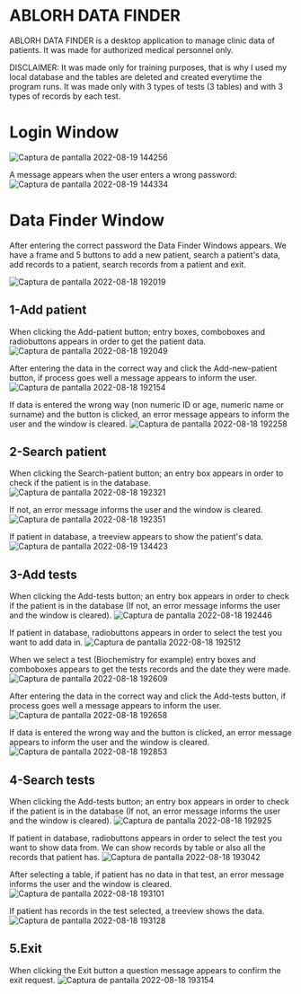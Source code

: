 # ABLORH DATA FINDER
ABLORH DATA FINDER is a desktop application to manage clinic data of patients. It was made for authorized medical personnel only.

DISCLAIMER:
It was made only for training purposes, that is why I used my local database and the tables are deleted and created everytime the program runs. It was made only with 3 types of tests (3 tables) and with 3 types of records by each test.

# Login Window
![Captura de pantalla 2022-08-19 144256](https://user-images.githubusercontent.com/108229433/185621223-7b61972e-78f6-4c4c-a34b-a7810b965ca7.jpg)

A message appears when the user enters a wrong password:
![Captura de pantalla 2022-08-19 144334](https://user-images.githubusercontent.com/108229433/185621227-795e7984-bcc7-4072-89f5-59005828bd38.jpg)

# Data Finder Window
After entering the correct password the Data Finder Windows appears. We have a frame and 5 buttons to add a new patient, search a patient's data, add records to a patient, search records from a patient and exit.

![Captura de pantalla 2022-08-18 192019](https://user-images.githubusercontent.com/108229433/185598449-761c3b8d-e66a-4560-9f9b-f600a0dc50e6.jpg)

## 1-Add patient
When clicking the Add-patient button; entry boxes, comboboxes and radiobuttons appears in order to get the patient data.
![Captura de pantalla 2022-08-18 192049](https://user-images.githubusercontent.com/108229433/185598451-155e0c60-e9e7-4289-89f6-2a8663073d8c.jpg)

After entering the data in the correct way and click the Add-new-patient button, if process goes well a message appears to inform the user.
![Captura de pantalla 2022-08-18 192154](https://user-images.githubusercontent.com/108229433/185598455-dd614ea1-294a-4eff-9c6e-45c5aad78e6f.jpg)

If data is entered the wrong way (non numeric ID or age, numeric name or surname) and the button is clicked, an error message appears to inform the user and the window is cleared.
![Captura de pantalla 2022-08-18 192258](https://user-images.githubusercontent.com/108229433/185598457-1218337f-d49b-4b26-b4d8-cd406ad69360.jpg)

## 2-Search patient
When clicking the Search-patient button; an entry box appears in order to check if the patient is in the database.
![Captura de pantalla 2022-08-18 192321](https://user-images.githubusercontent.com/108229433/185598461-8992c0bd-2655-4098-b0e1-517aa7131f20.jpg)

If not, an error message informs the user and the window is cleared.
![Captura de pantalla 2022-08-18 192351](https://user-images.githubusercontent.com/108229433/185598466-66234072-71b5-4aab-a4c4-add56d5ee5eb.jpg)

If patient in database, a treeview appears to show the patient's data.
![Captura de pantalla 2022-08-19 134423](https://user-images.githubusercontent.com/108229433/185611560-bf0eb5d6-2983-4cf8-b7bc-2d7cc37bad57.jpg)

## 3-Add tests
When clicking the Add-tests button; an entry box appears in order to check if the patient is in the database (If not, an error message informs the user and the window is cleared).
![Captura de pantalla 2022-08-18 192446](https://user-images.githubusercontent.com/108229433/185598469-f753cf82-7feb-4605-aa87-64322aef3293.jpg)

If patient in database, radiobuttons appears in order to select the test you want to add data in.
![Captura de pantalla 2022-08-18 192512](https://user-images.githubusercontent.com/108229433/185598470-b10e726c-de58-4f80-a685-02ff89ce82b4.jpg)

When we select a test (Biochemistry for example) entry boxes and comboboxes appears to get the tests records and the date they were made.
![Captura de pantalla 2022-08-18 192609](https://user-images.githubusercontent.com/108229433/185598471-14247200-b644-4f4c-811d-c6e267d60fb2.jpg)

After entering the data in the correct way and click the Add-tests button, if process goes well a message appears to inform the user.
![Captura de pantalla 2022-08-18 192658](https://user-images.githubusercontent.com/108229433/185598473-3bed5d39-3489-4463-8958-120c4eaf88ea.jpg)

If data is entered the wrong way and the button is clicked, an error message appears to inform the user and the window is cleared.
![Captura de pantalla 2022-08-18 192853](https://user-images.githubusercontent.com/108229433/185598476-49dee66d-7833-4907-bec9-332c93ad88f8.jpg)

## 4-Search tests
When clicking the Add-tests button; an entry box appears in order to check if the patient is in the database (If not, an error message informs the user and the window is cleared).
![Captura de pantalla 2022-08-18 192925](https://user-images.githubusercontent.com/108229433/185598479-bb2d85b3-6635-415a-adc0-c167486e2564.jpg)

If patient in database, radiobuttons appears in order to select the test you want to show data from. We can show records by table or also all the records that patient has.
![Captura de pantalla 2022-08-18 193042](https://user-images.githubusercontent.com/108229433/185598480-4ba94ba5-317c-4364-90b8-43fee293ef7a.jpg)

After selecting a table, if patient has no data in that test, an error message informs the user and the window is cleared.
![Captura de pantalla 2022-08-18 193101](https://user-images.githubusercontent.com/108229433/185598483-bd767881-134c-4d5a-9733-707dc5d3bce0.jpg)

If patient has records in the test selected, a treeview shows the data.
![Captura de pantalla 2022-08-18 193128](https://user-images.githubusercontent.com/108229433/185598485-f054a2e4-a895-445f-b5f5-e3a248d94def.jpg)

## 5.Exit
When clicking the Exit button a question message appears to confirm the exit request.
![Captura de pantalla 2022-08-18 193154](https://user-images.githubusercontent.com/108229433/185598488-b135cf33-c543-4aa7-be17-2be032aa1fac.jpg)
